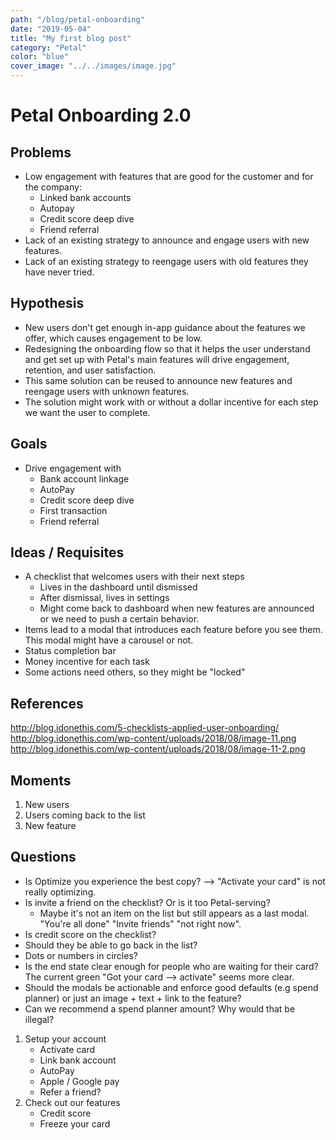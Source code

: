 ```yaml
---
path: "/blog/petal-onboarding"
date: "2019-05-04"
title: "My first blog post"
category: "Petal"
color: "blue"
cover_image: "../../images/image.jpg"
---
```


# Petal Onboarding 2.0

## Problems
- Low engagement with features that are good for the customer and for the company:
	- Linked bank accounts
	- Autopay
	- Credit score deep dive
	- Friend referral
- Lack of an existing strategy to announce and engage users with new features.
- Lack of an existing strategy to reengage users with old features they have never tried.

## Hypothesis
- New users don't get enough in-app guidance about the features we offer, which causes engagement to be low.
- Redesigning the onboarding flow so that it helps the user understand and get set up with Petal's main features will drive engagement, retention, and user satisfaction.
- This same solution can be reused to announce new features and reengage users with unknown features.
- The solution might work with or without a dollar incentive for each step we want the user to complete.

## Goals
- Drive engagement with 
	- Bank account linkage
	- AutoPay
	- Credit score deep dive
	- First transaction
	- Friend referral

## Ideas / Requisites
- A checklist that welcomes users with their next steps
	- Lives in the dashboard until dismissed
	- After dismissal, lives in settings
	- Might come back to dashboard when new features are announced or we need to push a certain behavior.
- Items lead to a modal that introduces each feature before you see them. This modal might have a carousel or not.
- Status completion bar
- Money incentive for each task
- Some actions need others, so they might be "locked"


## References
http://blog.idonethis.com/5-checklists-applied-user-onboarding/
http://blog.idonethis.com/wp-content/uploads/2018/08/image-11.png
http://blog.idonethis.com/wp-content/uploads/2018/08/image-11-2.png


## Moments
1. New users
2. Users coming back to the list
3. New feature


## Questions
- Is Optimize you experience the best copy? --> "Activate your card" is not really optimizing.
- Is invite a friend on the checklist? Or is it too Petal-serving?
	- Maybe it's not an item on the list but still appears as a last modal. "You're all done" "Invite friends" "not right now".
- Is credit score on the checklist?
- Should they be able to go back in the list?
- Dots or numbers in circles?
- Is the end state clear enough for people who are waiting for their card? The current green "Got your card --> activate" seems more clear.
- Should the modals be actionable and enforce good defaults (e.g spend planner) or just an image + text + link to the feature?
- Can we recommend a spend planner amount? Why would that be illegal?


1. Setup your account
	- Activate card
	- Link bank account
	- AutoPay
	- Apple / Google pay
	- Refer a friend?
2. Check out our features
	- Credit score
	- Freeze your card